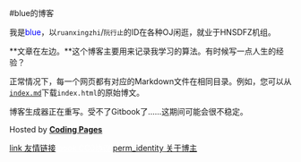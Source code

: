 #blue的博客

我是<font color=blue>blue</font>，以`ruanxingzhi`/`阮行止`的ID在各种OJ闲逛，就业于HNSDFZ机组。  

**文章在左边。**这个博客主要用来记录我学习的算法。有时候写一点人生的经验？

正常情况下，每一个网页都有对应的Markdown文件在相同目录。例如，您可以从[`index.md`](/index.md)下载`index.html`的原始博文。


博客生成器正在重写。受不了Gitbook了……这期间可能会很不稳定。

Hosted by <a href="https://pages.coding.me" style="font-weight: bold">Coding Pages</a>

<a class="btn btn-brand waves-attach waves-light" href="link.html"><span class="icon">link</span> 友情链接</a>
<a class="btn btn-green waves-attach waves-light" href="CC0.html" style="color:white!important"><span class="icon">book</span> CC0协议</a>
<a class="btn btn-brand-accent waves-attach waves-light" href="about.html"><span class="icon">perm_identity</span> 关于博主 </a>
